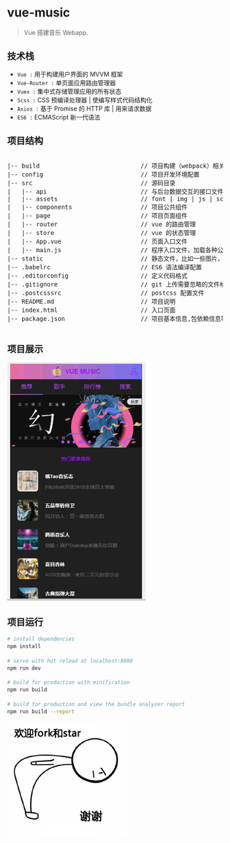 # vue-music

> Vue 搭建音乐 Webapp.

## 技术栈

- `Vue :` 用于构建用户界面的 MVVM 框架
- `Vue-Router :` 单页面应用路由管理器
- `Vuex :` 集中式存储管理应用的所有状态
- `Scss :` CSS 预编译处理器 | 使编写样式代码结构化
- `Axios :` 基于 Promise 的 HTTP 库 | 用来请求数据
- `ES6 :` ECMAScript 新一代语法

## 项目结构

<pre>

|-- build                            // 项目构建（webpack）相关代码
|-- config                           // 项目开发环境配置
|-- src                              // 源码目录
|   |-- api                          // 与后台数据交互的接口文件
|   |-- assets                       // font | img | js | scss
|   |-- components                   // 项目公共组件
|   |-- page                         // 项目页面组件
|   |-- router                       // vue 的路由管理
|   |-- store                        // vue 的状态管理
|   |-- App.vue                      // 页面入口文件
|   |-- main.js                      // 程序入口文件，加载各种公共组件
|-- static                           // 静态文件，比如一些图片，JSON 数据等
|-- .babelrc                         // ES6 语法编译配置
|-- .editorconfig                    // 定义代码格式
|-- .gitignore                       // git 上传需要忽略的文件格式
|-- .postcsssrc                      // postcss 配置文件
|-- README.md                        // 项目说明
|-- index.html                       // 入口页面
|-- package.json                     // 项目基本信息,包依赖信息等

</pre>

## 项目展示

![项目](./static/vue_music.gif)

## 项目运行

``` bash
# install dependencies
npm install

# serve with hot reload at localhost:8080
npm run dev

# build for production with minification
npm run build

# build for production and view the bundle analyzer report
npm run build --report
```

![thank](./static/thank.jpg "fork & star")

